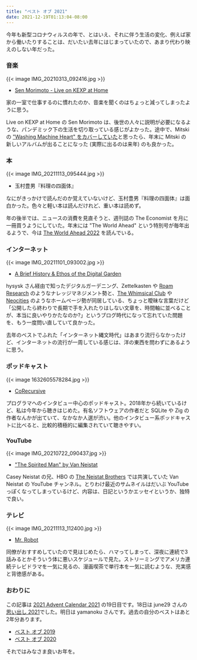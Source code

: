 ```yaml
---
title: "ベスト オブ 2021"
date: 2021-12-19T01:13:04-08:00
---
```


今年も新型コロナウィルスの年で、とはいえ、それに伴う生活の変化、例えば家から働いたりすることは、だいたい去年にはじまっていたので、あまり代わり映えのしない年だった。

### 音楽

{{< image IMG_20210313_092416.jpg >}}

* [Sen Morimoto - Live on KEXP at Home](https://www.youtube.com/watch?v=Q8v44RuAaZE&t=732s)

家の一室で仕事するのに慣れたのか、音楽を聞くのはちょっと減ってしまったように思う。

Live on KEXP at Home の Sen Morimoto は、後世の人々に説明が必要になるような、パンデミック下の生活を切り取っている感じがよかった。途中で、Mitski の ["Washing Machine Heart" をカバーしていた](https://www.youtube.com/watch?v=Q8v44RuAaZE&t=732s)と思ったら、年末に Mitski の新しいアルバムが出ることになった (実際に出るのは来年) のも良かった。

### 本

{{< image IMG_20211113_095444.jpg >}}


* 玉村豊男『料理の四面体』

なにがきっかけで読んだのか覚えていないけど、玉村豊男『料理の四面体』は面白かった。色々と軽い本は読んだけれど、重い本は読めず。

年の後半では、ニュースの消費を見直そうと、週刊誌の The Economist を月に一冊買うようにしていた。年末には "The World Ahead" という特別号が毎年出るようで、今は [The World Ahead 2022](https://www.economist.com/the-world-ahead-2022) を読んでいる。

### インターネット

{{< image IMG_20211101_093002.jpg >}}

* [A Brief History & Ethos of the Digital Garden](https://maggieappleton.com/garden-history)

hysysk さん経由で知ったデジタルガーデニング、Zettelkasten や [Roam Research](https://roamresearch.com/) のようなナレッジマネジメント勢と、[The Whimsical Club](https://whimsical.club/) や [Neocities](https://neocities.org/) のようなホームページ勢が同居している、ちょっと曖昧な言葉だけど「公開したら終わりで長期で手を入れたりはしない文章を、時間軸に並べることが、本当に良いやりかたなのか?」というブログ時代になって忘れていた問題を、もう一度問い直していて良かった。

去年のベストでふれた「インターネット縄文時代」はあまり流行らなかったけど、インターネットの流行が一周している感じは、洋の東西を問わずにあるように思う。

### ポッドキャスト

{{< image 1632605578284.jpg >}}

* [CoRecursive](https://corecursive.com/)

プログラマへのインタビュー中心のポッドキャスト。2018年から続いているけど、私は今年から聴きはじめた。有名ソフトウェアの作者だと SQLite や Zig の作者なんかが出ていて、なかなか人選が渋い。他のインタビュー系ポッドキャストに比べると、比較的積極的に編集されていて聴きやすい。

### YouTube

{{< image IMG_20210722_090437.jpg >}}


* ["The Spirited Man" by Van Neistat](https://www.youtube.com/user/VanNeistat)

Casey Neistat の兄、HBO の [The Neistat Brothers](https://www.imdb.com/title/tt1666727/) では共演していた Van Neistat の YouTube チャンネル。とりわけ最近のサムネイルはだいぶ YouTube っぽくなってしまっているけど、内容は、日記というかエッセイというか、独特で良い。

### テレビ

{{< image IMG_20211113_112400.jpg >}}

* [Mr. Robot](https://www.imdb.com/title/tt4158110/)

同僚がおすすめしていたので見はじめたら、ハマってしまって、深夜に連続で3話みるとかそういう体に悪いスケジュールで見た。ストリーミングでアメリカ連続テレビドラマを一気に見るの、漫画喫茶で単行本を一気に読むような、充実感と背徳感がある。

### おわりに


この記事は [2021 Advent Calendar 2021](https://adventar.org/calendars/6638) の19日目です。18日は june29 さんの[思い出し 2021](https://scrapbox.io/june29/%E6%80%9D%E3%81%84%E5%87%BA%E3%81%97_2021)でした。明日は yamanoku さんです。過去の自分のベストはあと2年分あります。

* [ベスト オブ 2019](https://blog.8-p.info/ja/2019/12/04/best-of-2019/)
* [ベスト オブ 2020](https://blog.8-p.info/ja/2020/12/08/best/)

それではみなさま良いお年を。
